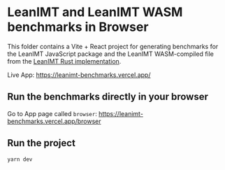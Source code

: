 # LeanIMT and LeanIMT WASM benchmarks in Browser

This folder contains a Vite + React project for generating benchmarks for the LeanIMT JavaScript package and the LeanIMT WASM-compiled file from the [LeanIMT Rust implementation](../leanimt-rs/README.md). 

Live App: https://leanimt-benchmarks.vercel.app/

## Run the benchmarks directly in your browser

Go to App page called `browser`: https://leanimt-benchmarks.vercel.app/browser

## Run the project

```bash
yarn dev
```
